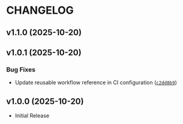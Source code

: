 # CHANGELOG

<!-- version list -->

## v1.1.0 (2025-10-20)


## v1.0.1 (2025-10-20)

### Bug Fixes

- Update reusable workflow reference in CI configuration
  ([`c2dd8b9`](https://github.com/CalebSargeant/pre-commit-hooks/commit/c2dd8b9a45e64d2e97edc8370cafb25a64ee3e21))


## v1.0.0 (2025-10-20)

- Initial Release
